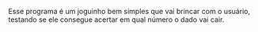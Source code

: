 Esse programa é um joguinho bem simples que vai brincar com o usuário, testando se ele consegue acertar em qual número o dado vai cair.